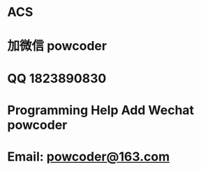 # ACS
# 加微信 powcoder

# QQ 1823890830

# Programming Help Add Wechat powcoder

# Email: powcoder@163.com

